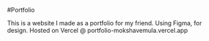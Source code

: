 #Portfolio

This is a website I made as a portfolio for my friend. 
Using Figma, for design. 
Hosted on Vercel @ portfolio-mokshavemula.vercel.app
